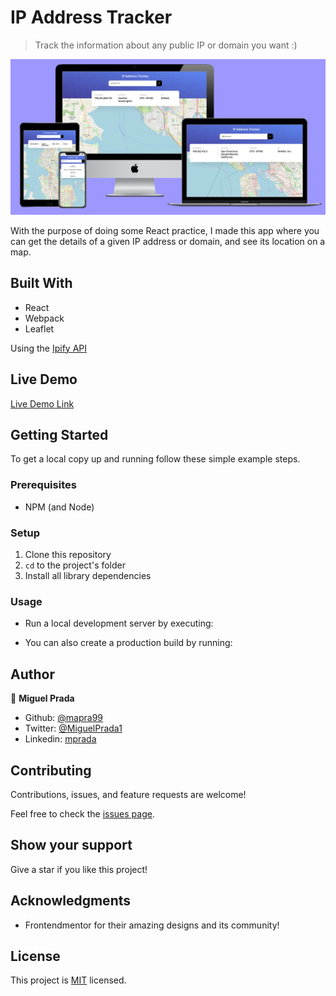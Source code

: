 # IP Address Tracker

> Track the information about any public IP or domain you want :)

[![screenshot](./docs/mockup.png)](https://ip-tracker.mapra99.vercel.app/)

With the purpose of doing some React practice, I made this app where you can get the details of a given IP address or domain, and see its location on a map.

## Built With

- React
- Webpack
- Leaflet

Using the [Ipify API](https://www.ipify.org/)

## Live Demo

[Live Demo Link](https://ip-tracker.mapra99.vercel.app/)


## Getting Started

To get a local copy up and running follow these simple example steps.

### Prerequisites
- NPM (and Node)

### Setup
1. Clone this repository
2. `cd` to the project's folder
3. Install all library dependencies

### Usage

- Run a local development server by executing:
  
- You can also create a production build by running:
  

## Author

👤 **Miguel Prada**

- Github: [@mapra99](https://github.com/mapra99)
- Twitter: [@MiguelPrada1](https://twitter.com/MiguelPrada1)
- Linkedin: [mprada](https://linkedin.com/in/mprada)

## Contributing

Contributions, issues, and feature requests are welcome!

Feel free to check the [issues page](issues/).

## Show your support

Give a star if you like this project!

## Acknowledgments

- Frontendmentor for their amazing designs and its community!

## License

This project is [MIT](lic.url) licensed.
